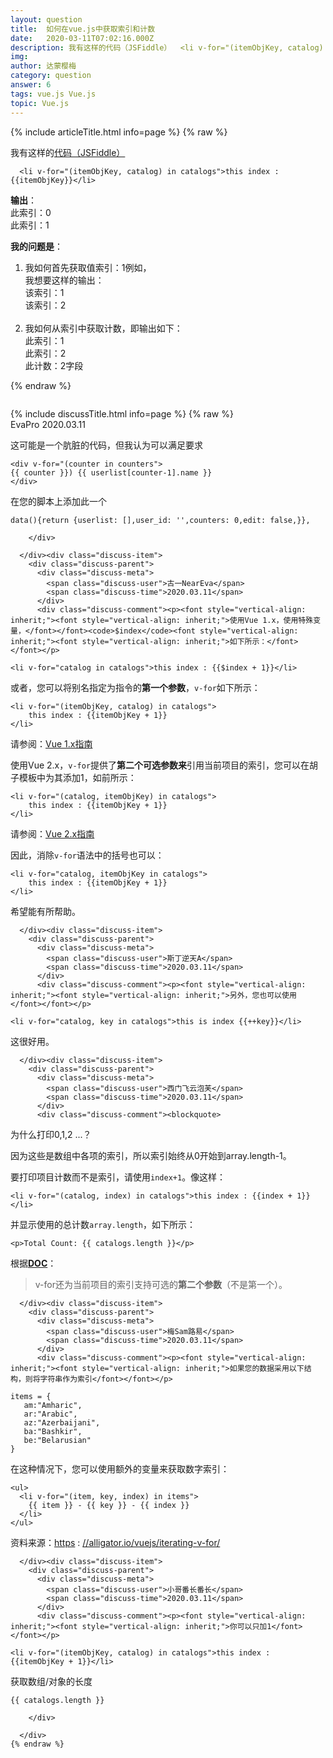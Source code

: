 ```yaml
---
layout: question
title:  如何在vue.js中获取索引和计数
date:   2020-03-11T07:02:16.000Z
description: 我有这样的代码（JSFiddle）  <li v-for="(itemObjKey, catalog) in catalogs">this index...
img: 
author: 达蒙樱梅
category: question
answer: 6
tags: vue.js Vue.js
topic: Vue.js
---
```

<div class="article-root">
  <div class="article">
    {% include articleTitle.html info=page %}
    {% raw %}
    <div class="article-content"><p><font style="vertical-align: inherit;"><font style="vertical-align: inherit;">我有这样的</font></font><a href="https://jsfiddle.net/badvz/b12tucho/2/" rel="noreferrer"><font style="vertical-align: inherit;"><font style="vertical-align: inherit;">代码（JSFiddle）</font></font></a></p>

<pre><code>  &lt;li v-for="(itemObjKey, catalog) in catalogs"&gt;this index : {{itemObjKey}}&lt;/li&gt;
</code></pre>

<p><strong><font style="vertical-align: inherit;"><font style="vertical-align: inherit;">输出</font></font></strong><font style="vertical-align: inherit;"><font style="vertical-align: inherit;">：</font></font><br><font style="vertical-align: inherit;"><font style="vertical-align: inherit;">
此索引：0 </font></font><br><font style="vertical-align: inherit;"><font style="vertical-align: inherit;">
此索引：1</font></font><br></p>

<p><strong><font style="vertical-align: inherit;"><font style="vertical-align: inherit;">我的问题是</font></font></strong><font style="vertical-align: inherit;"><font style="vertical-align: inherit;">：</font></font><br></p>

<ol>
<li><font style="vertical-align: inherit;"><font style="vertical-align: inherit;">我如何首先获取值索引：1例如，</font></font><br><font style="vertical-align: inherit;"><font style="vertical-align: inherit;">我想要这样的输出：</font></font><br><font style="vertical-align: inherit;"><font style="vertical-align: inherit;">该索引：1 </font></font><br><font style="vertical-align: inherit;"><font style="vertical-align: inherit;">该索引：2</font></font><br><br></li>
<li><font style="vertical-align: inherit;"><font style="vertical-align: inherit;">我如何从索引中获取计数，即输出如下：</font></font><br><font style="vertical-align: inherit;"><font style="vertical-align: inherit;">此索引：1 </font></font><br><font style="vertical-align: inherit;"><font style="vertical-align: inherit;">此索引：2 </font></font><br><font style="vertical-align: inherit;"><font style="vertical-align: inherit;">此计数：2字段</font></font><br></li>
</ol></div>
    {% endraw %}
  </div>
  <p style="height: 0;width:0;overflow: hidden;"> 第707篇《如何在vue.js中获取索引和计数》来自Winter(https://github.com/aiyld/aiyld.github.io)的站点</p>
  <div class="discuss-wrapper">
    {% include discussTitle.html info=page %}
    {% raw %}
    <div class="discuss-item">
        <div class="discuss-parent">
          <div class="discuss-meta">
            <span class="discuss-user">EvaPro</span>
            <span class="discuss-time">2020.03.11</span>
          </div>
          <div class="discuss-comment"><p><font style="vertical-align: inherit;"><font style="vertical-align: inherit;">这可能是一个肮脏的代码，但我认为可以满足要求</font></font></p>

<pre><code>&lt;div v-for="(counter in counters"&gt;<font></font>
{{ counter }}) {{ userlist[counter-1].name }}<font></font>
&lt;/div&gt;<font></font>
</code></pre>

<p><font style="vertical-align: inherit;"><font style="vertical-align: inherit;">在您的脚本上添加此一个</font></font></p>

<pre><code>data(){return {userlist: [],user_id: '',counters: 0,edit: false,}},
</code></pre></div>
        </div>
        
      </div><div class="discuss-item">
        <div class="discuss-parent">
          <div class="discuss-meta">
            <span class="discuss-user">古一NearEva</span>
            <span class="discuss-time">2020.03.11</span>
          </div>
          <div class="discuss-comment"><p><font style="vertical-align: inherit;"><font style="vertical-align: inherit;">使用Vue 1.x，使用特殊变量，</font></font><code>$index</code><font style="vertical-align: inherit;"><font style="vertical-align: inherit;">如下所示：</font></font></p>

<pre><code>&lt;li v-for="catalog in catalogs"&gt;this index : {{$index + 1}}&lt;/li&gt;
</code></pre>

<p><font style="vertical-align: inherit;"><font style="vertical-align: inherit;">或者，您可以将别名指定</font><font style="vertical-align: inherit;">为</font><font style="vertical-align: inherit;">指令</font><font style="vertical-align: inherit;">的</font></font><strong><font style="vertical-align: inherit;"><font style="vertical-align: inherit;">第一个参数</font></font></strong><font style="vertical-align: inherit;"><font style="vertical-align: inherit;">，</font></font><code>v-for</code><font style="vertical-align: inherit;"><font style="vertical-align: inherit;">如下所示：</font></font></p>

<pre><code>&lt;li v-for="(itemObjKey, catalog) in catalogs"&gt;<font></font>
    this index : {{itemObjKey + 1}}<font></font>
&lt;/li&gt;<font></font>
</code></pre>

<p><font style="vertical-align: inherit;"><font style="vertical-align: inherit;">请参阅：</font></font><a href="https://v1.vuejs.org/guide/list.html" rel="nofollow noreferrer"><font style="vertical-align: inherit;"><font style="vertical-align: inherit;">Vue 1.x指南</font></font></a></p>

<p><font style="vertical-align: inherit;"><font style="vertical-align: inherit;">使用Vue 2.x，</font></font><code>v-for</code><font style="vertical-align: inherit;"><font style="vertical-align: inherit;">提供了</font></font><strong><font style="vertical-align: inherit;"><font style="vertical-align: inherit;">第二个可选参数来</font></font></strong><font style="vertical-align: inherit;"><font style="vertical-align: inherit;">引用当前项目的索引，您可以在胡子模板中为其添加1，如前所示：</font></font></p>

<pre><code>&lt;li v-for="(catalog, itemObjKey) in catalogs"&gt;<font></font>
    this index : {{itemObjKey + 1}}<font></font>
&lt;/li&gt;<font></font>
</code></pre>

<p><font style="vertical-align: inherit;"><font style="vertical-align: inherit;">请参阅：</font></font><a href="https://vuejs.org/v2/guide/list.html#Mapping-an-Array-to-Elements-with-v-for" rel="nofollow noreferrer"><font style="vertical-align: inherit;"><font style="vertical-align: inherit;">Vue 2.x指南</font></font></a></p>

<p><font style="vertical-align: inherit;"><font style="vertical-align: inherit;">因此，消除</font></font><code>v-for</code><font style="vertical-align: inherit;"><font style="vertical-align: inherit;">语法中</font><font style="vertical-align: inherit;">的括号</font><font style="vertical-align: inherit;">也可以：</font></font></p>

<pre><code>&lt;li v-for="catalog, itemObjKey in catalogs"&gt;<font></font>
    this index : {{itemObjKey + 1}}<font></font>
&lt;/li&gt;<font></font>
</code></pre>

<p><font style="vertical-align: inherit;"><font style="vertical-align: inherit;">希望能有所帮助。 </font></font></p></div>
        </div>
        
      </div><div class="discuss-item">
        <div class="discuss-parent">
          <div class="discuss-meta">
            <span class="discuss-user">斯丁逆天A</span>
            <span class="discuss-time">2020.03.11</span>
          </div>
          <div class="discuss-comment"><p><font style="vertical-align: inherit;"><font style="vertical-align: inherit;">另外，您也可以使用</font></font></p>

<pre><code>&lt;li v-for="catalog, key in catalogs"&gt;this is index {{++key}}&lt;/li&gt;
</code></pre>

<p><font style="vertical-align: inherit;"><font style="vertical-align: inherit;">这很好用。</font></font></p></div>
        </div>
        
      </div><div class="discuss-item">
        <div class="discuss-parent">
          <div class="discuss-meta">
            <span class="discuss-user">西门飞云泡芙</span>
            <span class="discuss-time">2020.03.11</span>
          </div>
          <div class="discuss-comment"><blockquote>
  <p><font style="vertical-align: inherit;"><font style="vertical-align: inherit;">为什么打印0,1,2 ...？</font></font></p>
</blockquote>

<p><font style="vertical-align: inherit;"><font style="vertical-align: inherit;">因为这些是数组中各项的索引，所以索引始终从0开始到array.length-1。</font></font></p>

<p><font style="vertical-align: inherit;"><font style="vertical-align: inherit;">要打印项目计数而不是索引，请使用</font></font><code>index+1</code><font style="vertical-align: inherit;"><font style="vertical-align: inherit;">。</font><font style="vertical-align: inherit;">像这样：</font></font></p>

<pre><code>&lt;li v-for="(catalog, index) in catalogs"&gt;this index : {{index + 1}}&lt;/li&gt;
</code></pre>

<p><font style="vertical-align: inherit;"><font style="vertical-align: inherit;">并显示使用的总计数</font></font><code>array.length</code><font style="vertical-align: inherit;"><font style="vertical-align: inherit;">，如下所示：</font></font></p>

<pre><code>&lt;p&gt;Total Count: {{ catalogs.length }}&lt;/p&gt;
</code></pre>

<p><font style="vertical-align: inherit;"><font style="vertical-align: inherit;">根据</font></font><strong><a href="https://vuejs.org/v2/guide/list.html#Mapping-an-Array-to-Elements-with-v-for" rel="nofollow noreferrer"><font style="vertical-align: inherit;"><font style="vertical-align: inherit;">DOC</font></font></a></strong><font style="vertical-align: inherit;"><font style="vertical-align: inherit;">：</font></font></p>

<blockquote>
  <p><font style="vertical-align: inherit;"><font style="vertical-align: inherit;">v-for还</font><font style="vertical-align: inherit;">为当前项目的索引</font><font style="vertical-align: inherit;">支持可选的</font></font><strong><font style="vertical-align: inherit;"><font style="vertical-align: inherit;">第二个参数</font></font></strong><font style="vertical-align: inherit;"><font style="vertical-align: inherit;">（不是第一个）。</font></font></p>
</blockquote></div>
        </div>
        
      </div><div class="discuss-item">
        <div class="discuss-parent">
          <div class="discuss-meta">
            <span class="discuss-user">梅Sam路易</span>
            <span class="discuss-time">2020.03.11</span>
          </div>
          <div class="discuss-comment"><p><font style="vertical-align: inherit;"><font style="vertical-align: inherit;">如果您的数据采用以下结构，则将字符串作为索引</font></font></p>

<pre><code>items = {<font></font>
   am:"Amharic",<font></font>
   ar:"Arabic",<font></font>
   az:"Azerbaijani",<font></font>
   ba:"Bashkir",<font></font>
   be:"Belarusian"<font></font>
}<font></font>
</code></pre>

<p><font style="vertical-align: inherit;"><font style="vertical-align: inherit;">在这种情况下，您可以使用额外的变量来获取数字索引：</font></font></p>

<pre><code>&lt;ul&gt;<font></font>
  &lt;li v-for="(item, key, index) in items"&gt;<font></font>
    {{ item }} - {{ key }} - {{ index }}<font></font>
  &lt;/li&gt;<font></font>
&lt;/ul&gt;<font></font>
</code></pre>

<p><font style="vertical-align: inherit;"><font style="vertical-align: inherit;">资料来源：</font><a href="https://alligator.io/vuejs/iterating-v-for/" rel="noreferrer"><font style="vertical-align: inherit;">https</font></a><font style="vertical-align: inherit;"> : </font></font><a href="https://alligator.io/vuejs/iterating-v-for/" rel="noreferrer"><font style="vertical-align: inherit;"><font style="vertical-align: inherit;">//alligator.io/vuejs/iterating-v-for/</font></font></a></p></div>
        </div>
        
      </div><div class="discuss-item">
        <div class="discuss-parent">
          <div class="discuss-meta">
            <span class="discuss-user">小哥番长番长</span>
            <span class="discuss-time">2020.03.11</span>
          </div>
          <div class="discuss-comment"><p><font style="vertical-align: inherit;"><font style="vertical-align: inherit;">你可以只加1</font></font></p>

<pre><code>&lt;li v-for="(itemObjKey, catalog) in catalogs"&gt;this index : {{itemObjKey + 1}}&lt;/li&gt;
</code></pre>

<p><font style="vertical-align: inherit;"><font style="vertical-align: inherit;">获取数组/对象的长度</font></font></p>

<pre><code>{{ catalogs.length }}
</code></pre></div>
        </div>
        
      </div>
    {% endraw %}
  </div>
<div>
